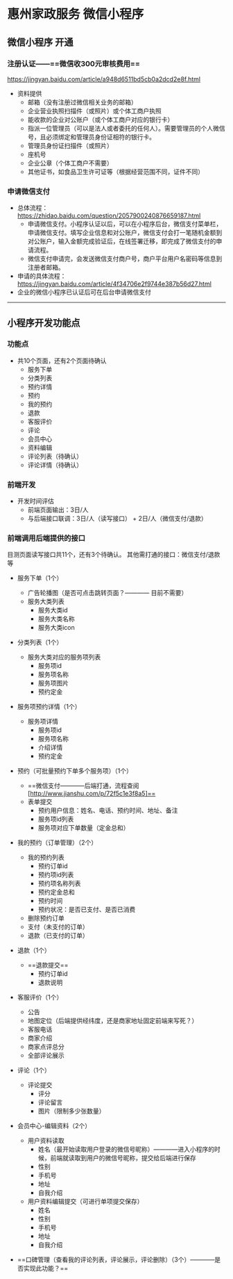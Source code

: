 # 惠州家政服务 微信小程序

## 微信小程序 开通
### 注册认证——==微信收300元审核费用==
https://jingyan.baidu.com/article/a948d6511bd5cb0a2dcd2e8f.html
+ 资料提供
    - 邮箱（没有注册过微信相关业务的邮箱）
    - 企业营业执照扫描件（或照片）或个体工商户执照
    - 能收款的企业对公账户（或个体工商户对应的银行卡）
    - 指派一位管理员（可以是法人或者委托的任何人）。需要管理员的个人微信号，且必须绑定和管理员身份证相符的银行卡。
    - 管理员身份证扫描件（或照片）
    - 座机号
    - 企业公章（个体工商户不需要）
    - 其他证书，如食品卫生许可证等（根据经营范围不同，证件不同）

### 申请微信支付
+ 总体流程：https://zhidao.baidu.com/question/2057900240876659187.html
  - 申请微信支付。小程序认证以后，可以在小程序后台，微信支付菜单栏，申请微信支付。填写企业信息和对公账户，微信支付会打一笔随机金额到对公账户，输入金额完成验证后，在线签署迁移，即完成了微信支付的申请流程。
  - 微信支付申请完，会发送微信支付商户号，商户平台用户名密码等信息到注册者邮箱。
+ 申请的具体流程：https://jingyan.baidu.com/article/4f34706e2f9744e387b56d27.html
+ 企业的微信小程序已认证后可在后台申请微信支付

------------------------------------
## 小程序开发功能点
### 功能点
+ 共10个页面，还有2个页面待确认
    - 服务下单
    - 分类列表
    - 预约详情
    - 预约
    - 我的预约
    - 退款
    - 客服评价
    - 评论
    - 会员中心
    - 资料编辑
    - 评论列表（待确认）
    - 评论详情（待确认）

### 前端开发
+ 开发时间评估
    - 前端页面输出：3日/人
    - 与后端接口联调：3日/人（读写接口） + 2日/人（微信支付/退款）
    
### 前端调用后端提供的接口
目测页面读写接口共11个，还有3个待确认。
其他需打通的接口：微信支付/退款等

+ 服务下单（1个）
  - 广告轮播图（是否可点击跳转页面？———— 目前不需要）
  - 服务大类列表
    - 服务大类id
    - 服务大类名称
    - 服务大类icon

+ 分类列表（1个）
  + 服务大类对应的服务项列表
    - 服务项id
    - 服务项名称
    - 服务项图片
    - 预约定金

+ 服务项预约详情（1个）
  + 服务项详情
    - 服务项id
    - 服务项名称
    - 介绍详情
    - 预约定金

+ 预约（可批量预约下单多个服务项）（1个）
  + ==微信支付————后端打通，流程查阅[http://www.jianshu.com/p/72f5c1e3f8a5]==
  + 表单提交
    - 预约用户信息：姓名、电话、预约时间、地址、备注
    - 服务项id列表
    - 服务项对应下单数量（定金总和）

+ 我的预约（订单管理）（2个）
  + 我的预约列表
    - 预约订单id
    - 预约项id列表
    - 预约项名称列表
    - 预约定金总和
    - 预约时间
    - 预约状况：是否已支付、是否已消费
  + 删除预约订单
  + 支付（未支付的订单）
  + 退款（已支付的订单）

+ 退款（1个）
  + ==退款提交==
    - 预约订单id
    - 退款说明

+ 客服评价（1个）
  - 公告
  - 地图定位（后端提供经纬度，还是商家地址固定前端来写死？）
  - 客服电话
  - 商家介绍
  - 商家点评总分
  - 全部评论展示

+ 评论（1个）
  + 评论提交
    - 评分
    - 评论留言
    - 图片（限制多少张数量）

+ 会员中心-编辑资料（2个）
  + 用户资料读取
    - 姓名（最开始读取用户登录的微信号昵称）————进入小程序的时候，前端就读取到用户的微信号昵称，提交给后端进行保存
    - 性别
    - 手机号
    - 地址
    - 自我介绍
  + 用户资料编辑提交（可进行单项提交保存）
    - 姓名
    - 性别
    - 手机号
    - 地址
    - 自我介绍

+ ==口碑管理（查看我的评论列表，评论展示，评论删除）（3个）————是否实现此功能？==


